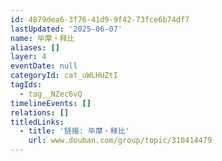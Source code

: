 ```yaml
---
id: 4879dea6-3f76-41d9-9f42-73fce6b74df7
lastUpdated: '2025-06-07'
name: 毕摩・释比
aliases: []
layer: 4
eventDate: null
categoryId: cat_uWLHUZtI
tagIds:
  - tag__NZec6vQ
timelineEvents: []
relations: []
titledLinks:
  - title: '链接: 毕摩・释比'
    url: www.douban.com/group/topic/310414479
---
```


